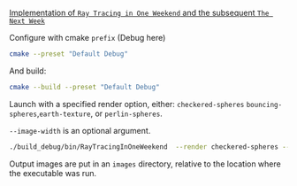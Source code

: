 [Implementation of `Ray Tracing in One Weekend` and the subsequent `The Next Week`](https://raytracing.github.io/books/RayTracingInOneWeekend.html)

Configure with cmake `prefix` (Debug here)

```bash
cmake --preset "Default Debug"
```

And build:

```bash
cmake --build --preset "Default Debug"
```

Launch with a specified render option, either: `checkered-spheres` `bouncing-spheres`,`earth-texture`, or `perlin-spheres`.

`--image-width` is an optional argument.

```bash
./build_debug/bin/RayTracingInOneWeekend  --render checkered-spheres --image-width 1200
```

Output images are put in an `images` directory, relative to the location where the executable was run.
